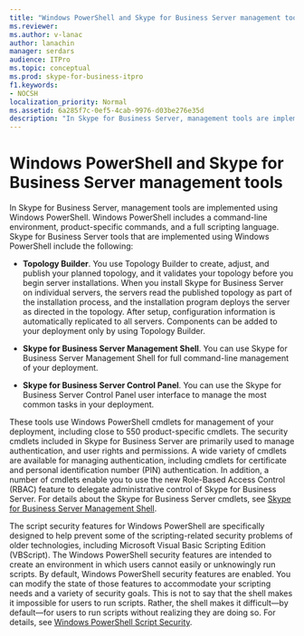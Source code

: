 ```yaml
---
title: "Windows PowerShell and Skype for Business Server management tools"
ms.reviewer: 
ms.author: v-lanac
author: lanachin
manager: serdars
audience: ITPro
ms.topic: conceptual
ms.prod: skype-for-business-itpro
f1.keywords:
- NOCSH
localization_priority: Normal
ms.assetid: 6a285f7c-0ef5-4cab-9976-d03be276e35d
description: "In Skype for Business Server, management tools are implemented using Windows PowerShell. Windows PowerShell includes a command-line environment, product-specific commands, and a full scripting language. Skype for Business Server tools that are implemented using Windows PowerShell include the following:"
---
```


# Windows PowerShell and Skype for Business Server management tools
 
In Skype for Business Server, management tools are implemented using Windows PowerShell. Windows PowerShell includes a command-line environment, product-specific commands, and a full scripting language. Skype for Business Server tools that are implemented using Windows PowerShell include the following: 
  
- **Topology Builder**. You use Topology Builder to create, adjust, and publish your planned topology, and it validates your topology before you begin server installations. When you install Skype for Business Server on individual servers, the servers read the published topology as part of the installation process, and the installation program deploys the server as directed in the topology. After setup, configuration information is automatically replicated to all servers. Components can be added to your deployment only by using Topology Builder.
    
- **Skype for Business Server Management Shell**. You can use Skype for Business Server Management Shell for full command-line management of your deployment.
    
- **Skype for Business Server Control Panel**. You can use the Skype for Business Server Control Panel user interface to manage the most common tasks in your deployment.
    
These tools use Windows PowerShell cmdlets for management of your deployment, including close to 550 product-specific cmdlets. The security cmdlets included in Skype for Business Server are primarily used to manage authentication, and user rights and permissions. A wide variety of cmdlets are available for managing authentication, including cmdlets for certificate and personal identification number (PIN) authentication. In addition, a number of cmdlets enable you to use the new Role-Based Access Control (RBAC) feature to delegate administrative control of Skype for Business Server. For details about the Skype for Business Server cmdlets, see [Skype for Business Server Management Shell](../../manage/management-shell.md).
  
The script security features for Windows PowerShell are specifically designed to help prevent some of the scripting-related security problems of older technologies, including Microsoft Visual Basic Scripting Edition (VBScript). The Windows PowerShell security features are intended to create an environment in which users cannot easily or unknowingly run scripts. By default, Windows PowerShell security features are enabled. You can modify the state of those features to accommodate your scripting needs and a variety of security goals. This is not to say that the shell makes it impossible for users to run scripts. Rather, the shell makes it difficult—by default—for users to run scripts without realizing they are doing so. For details, see [Windows PowerShell Script Security](https://go.microsoft.com/fwlink/p/?LinkId=213145).
  


